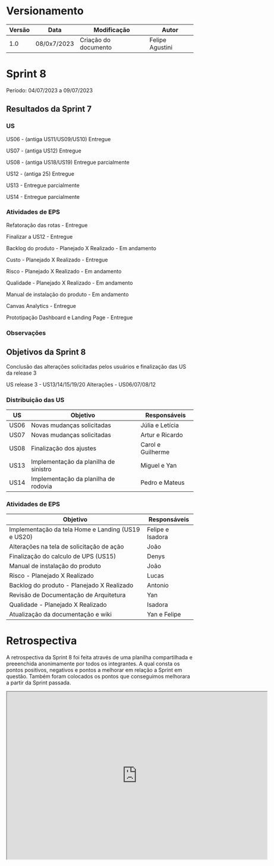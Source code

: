 # Versionamento

| Versão | Data        | Modificação          | Autor           |
| ------ | ----------- | -------------------- | --------------- |
| 1.0    | 08/0x7/2023 | Criação do documento | Felipe Agustini |

# Sprint 8

Período: 04/07/2023 a 09/07/2023

## Resultados da Sprint 7

### US

US06 - (antiga US11/US09/US10) Entregue

US07 - (antiga US12) Entregue

US08 - (antiga US18/US19) Entregue parcialmente

US12 - (antiga 25) Entregue

US13 - Entregue parcialmente

US14 - Entregue parcialmente

### Atividades de EPS

Refatoração das rotas - Entregue

Finalizar a US12 - Entregue

Backlog do produto - Planejado X Realizado - Em andamento

Custo - Planejado X Realizado - Entregue

Risco - Planejado X Realizado - Em andamento

Qualidade - Planejado X Realizado - Em andamento

Manual de instalação do produto - Em andamento

Canvas Analytics - Entregue

Prototipação Dashboard e Landing Page - Entregue

### Observações

## Objetivos da Sprint 8

Conclusão das alterações solicitadas pelos usuários e finalização das US da release 3

US release 3 - US13/14/15/19/20
Alterações - US06/07/08/12

### Distribuição das US

| US   | Objetivo                              | Responsáveis      |
| ---- | ------------------------------------- | ----------------- |
| US06 | Novas mudanças solicitadas            | Júlia e Letícia   |
| US07 | Novas mudanças solicitadas            | Artur e Ricardo   |
| US08 | Finalização dos ajustes               | Carol e Guilherme |
| US13 | Implementação da planilha de sinistro | Miguel e Yan      |
| US14 | Implementação da planilha de rodovia  | Pedro e Mateus    |

### Atividades de EPS

| Objetivo                                           | Responsáveis     |
| -------------------------------------------------- | ---------------- |
| Implementação da tela Home e Landing (US19 e US20) | Felipe e Isadora |
| Alterações na tela de solicitação de ação          | João             |
| Finalização do calculo de UPS (US15)               | Denys            |
| Manual de instalação do produto                    | João             |
| Risco - Planejado X Realizado                      | Lucas            |
| Backlog do produto - Planejado X Realizado         | Antonio          |
| Revisão de Documentação de Arquitetura             | Yan              |
| Qualidade - Planejado X Realizado                  | Isadora          |
| Atualização da documentação e wiki                 | Yan e Felipe     |

# Retrospectiva

A retrospectiva da Sprint 8 foi feita através de uma planilha compartilhada e preeenchida anonimamente por todos os integrantes. A qual consta os pontos positivos, negativos e pontos a melhorar em relação a Sprint em questão. Também foram colocados os pontos que conseguimos melhorara a partir da Sprint passada.

<iframe width="700" height="450" src="https://docs.google.com/spreadsheets/d/e/2PACX-1vRQEnsKWDXz5-JGMax2e1ARVivZXLXWykd5tLpDkFRChHly0l5dTAL8zTBqBe2QQuXhi7bCs6z4zii6/pubhtml?gid=1631853177&single=true"></iframe>
